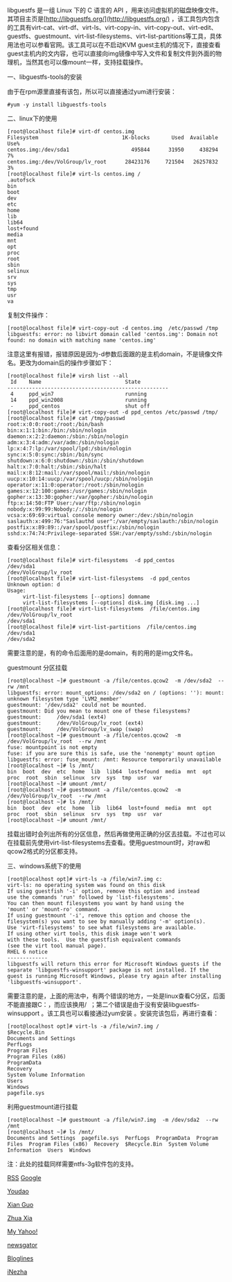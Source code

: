 
 




 libguestfs 是一组 Linux 下的 C 语言的 API ，用来访问虚拟机的磁盘映像文件。其项目主页是[http://libguestfs.org/](http://libguestfs.org/) ，该工具包内包含的工具有virt-cat、virt-df、virt-ls、virt-copy-in、virt-copy-out、virt-edit、guestfs、guestmount、virt-list-filesystems、virt-list-partitions等工具，具体用法也可以参看官网。该工具可以在不启动KVM guest主机的情况下，直接查看guest主机内的文内容，也可以直接向img镜像中写入文件和复制文件到外面的物理机，当然其也可以像mount一样，支持挂载操作。





 一、libguestfs-tools的安装



 由于在rpm源里直接有该包，所以可以直接通过yum进行安装：






```
#yum -y install libguestfs-tools
```




 二、linux下的使用







```
[root@localhost file]# virt-df centos.img
Filesystem                           1K-blocks       Used  Available  Use%
centos.img:/dev/sda1                    495844      31950     438294    7%
centos.img:/dev/VolGroup/lv_root      28423176     721504   26257832    3%
[root@localhost file]# virt-ls centos.img /
.autofsck
bin
boot
dev
etc
home
lib
lib64
lost+found
media
mnt
opt
proc
root
sbin
selinux
srv
sys
tmp
usr
va
```

 复制文件操作：







```
[root@localhost file]# virt-copy-out -d centos.img  /etc/passwd /tmp
libguestfs: error: no libvirt domain called 'centos.img': Domain not found: no domain with matching name 'centos.img'
```

 注意这里有报错，报错原因是因为-d参数后面跟的是主机domain，不是镜像文件名。更改为domain后的操作步骤如下：






```
[root@localhost file]# virsh list --all
 Id    Name                           State
----------------------------------------------------
 4     ppd_win7                       running
 14    ppd_win2008                    running
 -     ppd_centos                     shut off
[root@localhost file]# virt-copy-out -d ppd_centos /etc/passwd /tmp/
[root@localhost file]# cat /tmp/passwd
root:x:0:0:root:/root:/bin/bash
bin:x:1:1:bin:/bin:/sbin/nologin
daemon:x:2:2:daemon:/sbin:/sbin/nologin
adm:x:3:4:adm:/var/adm:/sbin/nologin
lp:x:4:7:lp:/var/spool/lpd:/sbin/nologin
sync:x:5:0:sync:/sbin:/bin/sync
shutdown:x:6:0:shutdown:/sbin:/sbin/shutdown
halt:x:7:0:halt:/sbin:/sbin/halt
mail:x:8:12:mail:/var/spool/mail:/sbin/nologin
uucp:x:10:14:uucp:/var/spool/uucp:/sbin/nologin
operator:x:11:0:operator:/root:/sbin/nologin
games:x:12:100:games:/usr/games:/sbin/nologin
gopher:x:13:30:gopher:/var/gopher:/sbin/nologin
ftp:x:14:50:FTP User:/var/ftp:/sbin/nologin
nobody:x:99:99:Nobody:/:/sbin/nologin
vcsa:x:69:69:virtual console memory owner:/dev:/sbin/nologin
saslauth:x:499:76:"Saslauthd user":/var/empty/saslauth:/sbin/nologin
postfix:x:89:89::/var/spool/postfix:/sbin/nologin
sshd:x:74:74:Privilege-separated SSH:/var/empty/sshd:/sbin/nologin
```

 查看分区相关信息：







```
[root@localhost file]# virt-filesystems  -d ppd_centos
/dev/sda1
/dev/VolGroup/lv_root
[root@localhost file]# virt-list-filesystems  -d ppd_centos
Unknown option: d
Usage:
     virt-list-filesystems [--options] domname
     virt-list-filesystems [--options] disk.img [disk.img ...]
[root@localhost file]# virt-list-filesystems  /file/centos.img
/dev/VolGroup/lv_root
/dev/sda1
[root@localhost file]# virt-list-partitions  /file/centos.img
/dev/sda1
/dev/sda2
```

 需要注意的是，有的命令后面用的是domain，有的用的是img文件名。


 guestmount 分区挂载







```
[root@localhost ~]# guestmount -a /file/centos.qcow2  -m /dev/sda2  --rw /mnt
libguestfs: error: mount_options: /dev/sda2 on / (options: ''): mount: unknown filesystem type 'LVM2_member'
guestmount: '/dev/sda2' could not be mounted.
guestmount: Did you mean to mount one of these filesystems?
guestmount:     /dev/sda1 (ext4)
guestmount:     /dev/VolGroup/lv_root (ext4)
guestmount:     /dev/VolGroup/lv_swap (swap)
[root@localhost ~]# guestmount -a /file/centos.qcow2  -m /dev/VolGroup/lv_root  --rw /mnt
fuse: mountpoint is not empty
fuse: if you are sure this is safe, use the 'nonempty' mount option
libguestfs: error: fuse_mount: /mnt: Resource temporarily unavailable
[root@localhost ~]# ls /mnt/
bin  boot  dev  etc  home  lib  lib64  lost+found  media  mnt  opt  proc  root  sbin  selinux  srv  sys  tmp  usr  var
[root@localhost ~]# umount /mnt/
[root@localhost ~]# guestmount -a /file/centos.qcow2  -m /dev/VolGroup/lv_root  --rw /mnt
[root@localhost ~]# ls /mnt/
bin  boot  dev  etc  home  lib  lib64  lost+found  media  mnt  opt  proc  root  sbin  selinux  srv  sys  tmp  usr  var
[root@localhost ~]# umount /mnt/
```

 挂载出错时会列出所有的分区信息，然后再做使用正确的分区去挂载。不过也可以在挂载前先使用virt-list-filesystems去查看。使用guestmount时，对raw和qcow2格式的分区都支持。





 三、windows系统下的使用










```
[root@localhost opt]# virt-ls -a /file/win7.img c:
virt-ls: no operating system was found on this disk
If using guestfish '-i' option, remove this option and instead
use the commands 'run' followed by 'list-filesystems'.
You can then mount filesystems you want by hand using the
'mount' or 'mount-ro' command.
If using guestmount '-i', remove this option and choose the
filesystem(s) you want to see by manually adding '-m' option(s).
Use 'virt-filesystems' to see what filesystems are available.
If using other virt tools, this disk image won't work
with these tools.  Use the guestfish equivalent commands
(see the virt tool manual page).
RHEL 6 notice
-------------
libguestfs will return this error for Microsoft Windows guests if the
separate 'libguestfs-winsupport' package is not installed. If the
guest is running Microsoft Windows, please try again after installing
'libguestfs-winsupport'.
```

 需要注意的是，上面的用法中，有两个错误的地方，一处是linux查看C分区，后面不能直接跟C：，而应该换用/  ；第二个错误是由于没有安装libguestfs-winsupport 。该工具也可以看接通过yum安装 。安装完该包后，再进行查看：






```
[root@localhost opt]# virt-ls -a /file/win7.img /
$Recycle.Bin
Documents and Settings
PerfLogs
Program Files
Program Files (x86)
ProgramData
Recovery
System Volume Information
Users
Windows
pagefile.sys
```

 利用guestmount进行挂载







```
[root@localhost ~]# guestmount -a /file/win7.img  -m /dev/sda2  --rw /mnt
[root@localhost ~]# ls /mnt/
Documents and Settings  pagefile.sys  PerfLogs  ProgramData  Program Files  Program Files (x86)  Recovery  $Recycle.Bin  System Volume Information  Users  Windows
```

 注：此处的挂载同样需要ntfs-3g软件包的支持。
















 [RSS](http://www.361way.com/feed)
[Google](http://fusion.google.com/add?feedurl=http://www.361way.com/feed)

[Youdao](http://reader.youdao.com/#url=http://www.361way.com/feed)

[Xian Guo](http://www.xianguo.com/subscribe.php?url=http://www.361way.com/feed)

[Zhua Xia](http://www.zhuaxia.com/add_channel.php?url=http://www.361way.com/feed)

[My Yahoo!](http://add.my.yahoo.com/rss?url=http://www.361way.com/feed)

[newsgator](http://www.newsgator.com/ngs/subscriber/subfext.aspx?url=http://www.361way.com/feed)

[Bloglines](http://www.bloglines.com/sub/http://www.361way.com/feed)

[iNezha](http://inezha.com/add?url=http://www.361way.com/feed)











